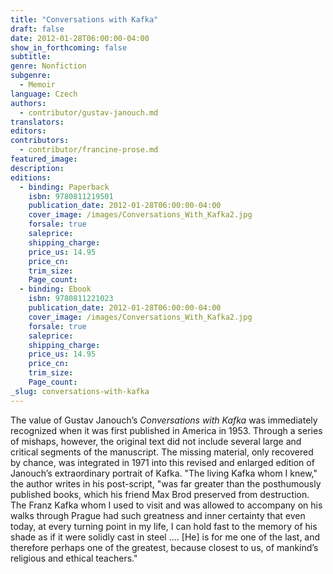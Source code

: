 ```yaml
---
title: "Conversations with Kafka"
draft: false
date: 2012-01-28T06:00:00-04:00
show_in_forthcoming: false
subtitle:
genre: Nonfiction
subgenre:
  - Memoir
language: Czech
authors:
  - contributor/gustav-janouch.md
translators:
editors:
contributors:
  - contributor/francine-prose.md
featured_image:
description:
editions:
  - binding: Paperback
    isbn: 9780811219501
    publication_date: 2012-01-28T06:00:00-04:00
    cover_image: /images/Conversations_With_Kafka2.jpg
    forsale: true
    saleprice:
    shipping_charge:
    price_us: 14.95
    price_cn:
    trim_size:
    Page_count:
  - binding: Ebook
    isbn: 9780811221023
    publication_date: 2012-01-28T06:00:00-04:00
    cover_image: /images/Conversations_With_Kafka2.jpg
    forsale: true
    saleprice:
    shipping_charge:
    price_us: 14.95
    price_cn:
    trim_size:
    Page_count:
_slug: conversations-with-kafka
---
```


The value of Gustav Janouch’s _Conversations with Kafka_ was immediately recognized when it was first published in America in 1953. Through a series of mishaps, however, the original text did not include several large and critical segments of the manuscript. The missing material, only recovered by chance, was integrated in 1971 into this revised and enlarged edition of Janouch’s extraordinary portrait of Kafka. "The living Kafka whom I knew," the author writes in his post-script, "was far greater than the posthumously published books, which his friend Max Brod preserved from destruction. The Franz Kafka whom I used to visit and was allowed to accompany on his walks through Prague had such greatness and inner certainty that even today, at every turning point in my life, I can hold fast to the memory of his shade as if it were solidly cast in steel .... [He] is for me one of the last, and therefore perhaps one of the greatest, because closest to us, of mankind’s religious and ethical teachers."


